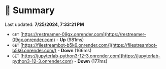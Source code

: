 # 📖 Summary
Last updated: **7/25/2024, 7:33:21 PM**

- `GET` [https://restreamer-09gx.onrender.com](https://restreamer-09gx.onrender.com) - **Up** (981ms)
- `GET` [https://filestreambot-b5k6.onrender.com/](https://filestreambot-b5k6.onrender.com/) - **Down** (166ms)
- `GET` [https://jupyterlab-python3-12-3.onrender.com](https://jupyterlab-python3-12-3.onrender.com) - **Down** (177ms)
